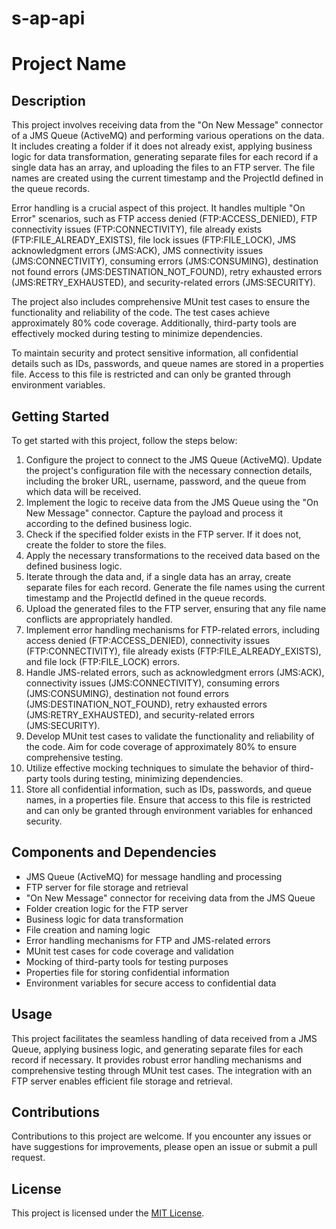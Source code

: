# s-ap-api



# Project Name

## Description
This project involves receiving data from the "On New Message" connector of a JMS Queue (ActiveMQ) and performing various operations on the data. It includes creating a folder if it does not already exist, applying business logic for data transformation, generating separate files for each record if a single data has an array, and uploading the files to an FTP server. The file names are created using the current timestamp and the ProjectId defined in the queue records.

Error handling is a crucial aspect of this project. It handles multiple "On Error" scenarios, such as FTP access denied (FTP:ACCESS_DENIED), FTP connectivity issues (FTP:CONNECTIVITY), file already exists (FTP:FILE_ALREADY_EXISTS), file lock issues (FTP:FILE_LOCK), JMS acknowledgment errors (JMS:ACK), JMS connectivity issues (JMS:CONNECTIVITY), consuming errors (JMS:CONSUMING), destination not found errors (JMS:DESTINATION_NOT_FOUND), retry exhausted errors (JMS:RETRY_EXHAUSTED), and security-related errors (JMS:SECURITY).

The project also includes comprehensive MUnit test cases to ensure the functionality and reliability of the code. The test cases achieve approximately 80% code coverage. Additionally, third-party tools are effectively mocked during testing to minimize dependencies.

To maintain security and protect sensitive information, all confidential details such as IDs, passwords, and queue names are stored in a properties file. Access to this file is restricted and can only be granted through environment variables.

## Getting Started
To get started with this project, follow the steps below:

1. Configure the project to connect to the JMS Queue (ActiveMQ). Update the project's configuration file with the necessary connection details, including the broker URL, username, password, and the queue from which data will be received.
2. Implement the logic to receive data from the JMS Queue using the "On New Message" connector. Capture the payload and process it according to the defined business logic.
3. Check if the specified folder exists in the FTP server. If it does not, create the folder to store the files.
4. Apply the necessary transformations to the received data based on the defined business logic.
5. Iterate through the data and, if a single data has an array, create separate files for each record. Generate the file names using the current timestamp and the ProjectId defined in the queue records.
6. Upload the generated files to the FTP server, ensuring that any file name conflicts are appropriately handled.
7. Implement error handling mechanisms for FTP-related errors, including access denied (FTP:ACCESS_DENIED), connectivity issues (FTP:CONNECTIVITY), file already exists (FTP:FILE_ALREADY_EXISTS), and file lock (FTP:FILE_LOCK) errors.
8. Handle JMS-related errors, such as acknowledgment errors (JMS:ACK), connectivity issues (JMS:CONNECTIVITY), consuming errors (JMS:CONSUMING), destination not found errors (JMS:DESTINATION_NOT_FOUND), retry exhausted errors (JMS:RETRY_EXHAUSTED), and security-related errors (JMS:SECURITY).
9. Develop MUnit test cases to validate the functionality and reliability of the code. Aim for code coverage of approximately 80% to ensure comprehensive testing.
10. Utilize effective mocking techniques to simulate the behavior of third-party tools during testing, minimizing dependencies.
11. Store all confidential information, such as IDs, passwords, and queue names, in a properties file. Ensure that access to this file is restricted and can only be granted through environment variables for enhanced security.

## Components and Dependencies
- JMS Queue (ActiveMQ) for message handling and processing
- FTP server for file storage and retrieval
- "On New Message" connector for receiving data from the JMS Queue
- Folder creation logic for the FTP server
- Business logic for data transformation
- File creation and naming logic
- Error handling mechanisms for FTP and JMS-related errors
- MUnit test cases for code coverage and validation
- Mocking of third-party tools for testing purposes
- Properties file for storing confidential information
- Environment variables for secure access to confidential data

## Usage
This project facilitates the seamless handling of data received from a JMS Queue, applying business logic, and generating separate files for each record if necessary. It provides robust error handling mechanisms and comprehensive testing through MUnit test cases. The integration with an FTP server enables efficient file storage and retrieval.

## Contributions
Contributions to this project are welcome. If you encounter any issues or have suggestions for improvements, please open an issue or submit a pull request.

## License
This project is licensed under the [MIT License](link-to-your-license-file).
